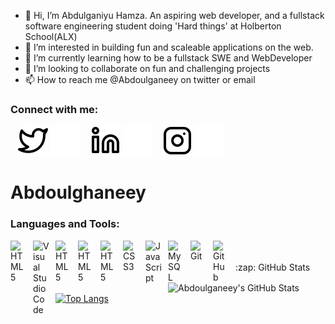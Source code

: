 - 👋 Hi, I’m Abdulganiyu Hamza. An aspiring web developer, and a fullstack software engineering student doing 'Hard things' at Holberton School(ALX)
- 👀 I’m interested in building fun and scaleable applications on the web.
- 🌱 I’m currently learning how to be a fullstack SWE and WebDeveloper
- 💞️ I’m looking to collaborate on fun and challenging projects
- 📫 How to reach me @Abdoulganeey on twitter or email

<!---
kagedevio/kagedevio is a ✨ special ✨ repository because its `README.md` (this file) appears on your GitHub profile.
You can click the Preview link to take a look at your changes.
--->

### Connect with me:

&nbsp;&nbsp;
[![website](./img/twitter-light.svg)](https://twitter.com/Abdoulganeey#gh-light-mode-only)
[![website](./img/twitter-dark.svg)](https://twitter.com/Abdoulganeey#gh-dark-mode-only)
&nbsp;&nbsp;
[![website](./img/linkedin-light.svg)](https://linkedin.com/in/Abdoulganeey#gh-light-mode-only)
[![website](./img/linkedin-dark.svg)](https://linkedin.com/in/Abdoulganeey#gh-dark-mode-only)
&nbsp;&nbsp;
[![website](./img/instagram-light.svg)](https://instagram.com/Abdoulganeey#gh-light-mode-only)
[![website](./img/instagram-dark.svg)](https://instagram.com/Abdoulganeey#gh-dark-mode-only)
# Abdoulghaneey


### Languages and Tools:
<img align="left" alt="HTML5" width="26px" src="https://cdn.jsdelivr.net/gh/devicons/devicon/icons/python/python-original.svg" style="padding-right:10px;" />
<img align="left" alt="Visual Studio Code" width="26px" src="https://cdn.jsdelivr.net/gh/devicons/devicon/icons/vscode/vscode-original.svg" style="padding-right:10px;" />
<img align="left" alt="HTML5" width="26px" src="https://cdn.jsdelivr.net/gh/devicons/devicon/icons/c/c-original.svg" style="padding-right:10px;" />
<img align="left" alt="HTML5" width="26px" src="https://cdn.jsdelivr.net/gh/devicons/devicon/icons/bootstrap/bootstrap-original.svg" style="padding-right:10px;" />

<img align="left" alt="HTML5" width="26px" src="https://cdn.jsdelivr.net/gh/devicons/devicon/icons/html5/html5-original.svg" style="padding-right:10px;" />
<img align="left" alt="CSS3" width="26px" src="https://cdn.jsdelivr.net/gh/devicons/devicon/icons/css3/css3-original.svg" style="padding-right:10px;" />
<img align="left" alt="JavaScript" width="26px" src="https://cdn.jsdelivr.net/gh/devicons/devicon/icons/javascript/javascript-original.svg" style="padding-right:10px;" />
<img align="left" alt="MySQL" width="26px" src="https://cdn.jsdelivr.net/gh/devicons/devicon/icons/mysql/mysql-original.svg" style="padding-right:10px;" />
<img align="left" alt="Git" width="26px" src="https://cdn.jsdelivr.net/gh/devicons/devicon/icons/git/git-original.svg" style="padding-right:10px;" />
<img align="left" alt="GitHub" width="26px" src="https://user-images.githubusercontent.com/3369400/139447912-e0f43f33-6d9f-45f8-be46-2df5bbc91289.png" style="padding-right:10px;" />

<br>
<br>
<summary>:zap: GitHub Stats</summary>

<img align="left" alt="Abdoulganeey's GitHub Stats" src="https://github-readme-stats.vercel.app/api?username=Abdoulganeey&show_icons=true&hide_border=false&title_color=ff652f&icon_color=FFE400&bg_color=09131B&text_color=ffffff&border_color=0c1a25" />

[![Top Langs](https://github-readme-stats.vercel.app/api/top-langs/?username=Abdoulganeey&show_icons=true&hide_border=false&title_color=ff652f&icon_color=FFE400&bg_color=09131B&text_color=ffffff&border_color=0c1a25)](https://github.com/anuraghazra/github-readme-stats)